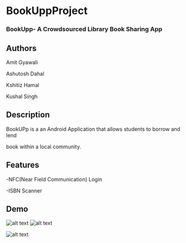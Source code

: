 # BookUppProject

### BookUpp- A Crowdsourced Library Book Sharing App
## Authors

 Amit Gyawali
 
 Ashutosh Dahal
 
 Kshitiz Hamal
 
 Kushal Singh

## Description

BookUPp is a an Android Application that allows students to borrow and lend

book within a local community. 

## Features

  -NFC(Near Field Communication) Login
  
  -ISBN Scanner
  
## Demo
![alt text](https://scontent-ort2-2.xx.fbcdn.net/v/t1.15752-9/s2048x2048/34559871_2007303782673975_8179687205741002752_n.png?_nc_cat=0&oh=86fff58a5d8735a83934397800467dfe&oe=5BBF3ECA)
![alt text](https://scontent-ort2-2.xx.fbcdn.net/v/t1.15752-9/s2048x2048/34598160_2007303709340649_5861103966317707264_n.png?_nc_cat=0&oh=f4eb25d6b4151d98450d186c5401fea3&oe=5BAF29E5)

![alt text](https://scontent-ort2-2.xx.fbcdn.net/v/t1.15752-9/s2048x2048/34473953_2007303722673981_5706597362567217152_n.png?_nc_cat=0&oh=a048f6e2d257b741bad40b89e20441b3&oe=5BBA4459)

